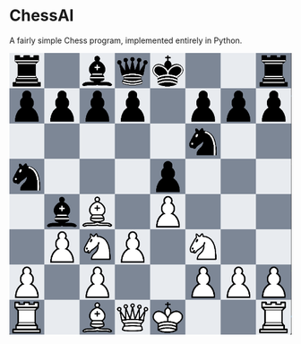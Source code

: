 # ChessAI

A fairly simple Chess program, implemented entirely in Python.

![Chess AI](images/ChessScreenshot.png)

